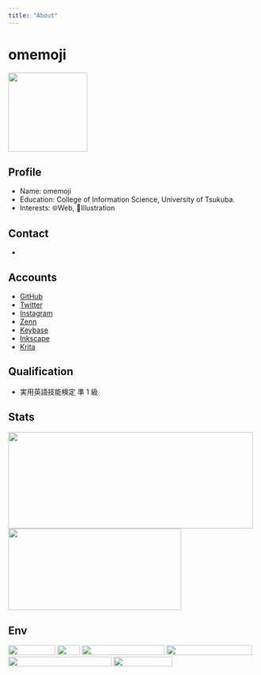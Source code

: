 ```yaml
---
title: "About"
---
```


# omemoji

<img src="/omemoji_about.webp" width=160 height="160" />

## Profile

- Name: omemoji
- Education: College of Information Science, University of Tsukuba.
- Interests: 🌐Web, 🎨Illustration

## Contact

- <Contact ></Contact>

## Accounts

<div class="a-link">

- [GitHub](https://github.com/omemoji)
- [Twitter](https://twitter.com/omemoji_itf)
- [Instagram](https://instagram.com/omemoji)
- [Zenn](https://zenn.dev/omemoji)
- [Keybase](https://keybase.io/omemoji)
- [Inkscape](https://inkscape.org/~omemoji)
- [Krita](https://krita-artists.org/u/omemoji/summary)
</div>

## Qualification

- 実用英語技能検定 準 1 級

## Stats

<img src="https://github-readme-stats.vercel.app/api?username=omemoji&show_icons=true" width="495" height="195">

<img src="https://github-readme-stats.vercel.app/api/top-langs/?username=omemoji&layout=compact" width="350" height="165">

## Env

<img href="https://ubuntu.com" src="https://img.shields.io/badge/OS-Ubuntu-E95420.svg?logo=ubuntu&logoColor=E95420&style=flat" width="95" height="20" style="display:inline-block"> <img src="https://img.shields.io/badge/DE-i3-7ca7c2.svg?&style=flat" width="46" height="20" style="display:inline-block"> <img src="https://img.shields.io/badge/Browser-Google%20Chrome-4285F4.svg?logo=googlechrome&logoColor=fff&style=flat" width="167" height="20" style="display:inline-block"> <img src="https://img.shields.io/badge/Editor-Visual%20Studio%20Code-007ACC.svg?logo=visualstudiocode&logoColor=007ACC&style=flat" width="173" height="20" style="display:inline-block"> <img src="https://img.shields.io/badge/Vector%20Graphics%20Editor-Inkscape-000.svg?logo=inkscape&logoColor=000&style=flat" width="209" height="20" style="display:inline-block"> <img src="https://img.shields.io/badge/Paint%20Tool-Krita-ff1199.svg?logo=krita&logoColor=ff1199&style=flat" width="119" height="20" style="display:inline-block">
